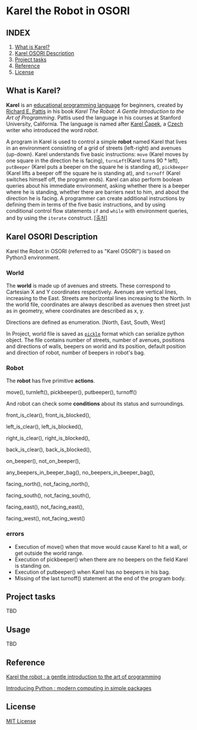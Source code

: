 # Karel the Robot in OSORI
## INDEX

1. [What is Karel?](#what-is-karel)
2. [Karel OSORI Description](#karel-osori-description)
3. [Project tasks](#project-tasks)
4. [Reference](#reference)
5. [License](#license)



## What is Karel?

**Karel** is an [educational programming language](https://en.wikipedia.org/wiki/Educational_programming_language) for beginners, created by [Richard E. Pattis](https://en.wikipedia.org/wiki/Richard_E._Pattis) in his book *Karel The Robot: A Gentle Introduction to the Art of Programming*. Pattis used the language in his courses at Stanford University, California. The language is named after [Karel Čapek](https://en.wikipedia.org/wiki/Karel_%C4%8Capek), a [Czech](https://en.wikipedia.org/wiki/Czech_people) writer who introduced the word *robot*.

 A program in Karel is used to control a simple **robot** named Karel that lives in an environment consisting of a grid of streets (left-right) and avenues (up-down). Karel understands five basic instructions: `move` (Karel moves by one square in the direction he is facing), `turnLeft`(Karel turns 90 ° left), `putBeeper` (Karel puts a beeper on the square he is standing at), `pickBeeper` (Karel lifts a beeper off the square he is standing at), and `turnoff` (Karel switches himself off, the program ends). Karel can also perform boolean queries about his immediate environment, asking whether there is a beeper where he is standing, whether there are barriers next to him, and about the direction he is facing. A programmer can create additional instructions by defining them in terms of the five basic instructions, and by using conditional control flow statements `if` and `while` with environment queries, and by using the `iterate` construct.  [[출처]](https://en.wikipedia.org/wiki/Karel_(programming_language))



## Karel OSORI Description

 Karel the Robot in OSORI (referred to as "Karel OSORI") is based on Python3 environment. 

### World

 The **world** is made up of avenues and streets. These correspond to Cartesian X and Y coordinates respectively. Avenues are vertical lines, increasing to the East. Streets are horizontal lines increasing to the North. In the world file, coordinates are always described as avenues then street just as in geometry, where coordinates are described as x, y.

 Directions are defined as enumeration. [North, East, South, West]

 In Project, world file is saved as [`pickle`](https://docs.python.org/3/library/pickle.html) format which can serialize python object. The file contains number of streets, number of avenues, positions and directions of walls, beepers on world and its position, default position and direction of robot, number of beepers in robot's bag.

### Robot

 The **robot** has five primitive **actions**.

 move(), turnleft(), pickbeeper(), putbeeper(), turnoff()

 And robot can check some **conditions** about its status and surroundings.

front_is_clear(), front_is_blocked(),

left_is_clear(), left_is_blocked(),

right_is_clear(), right_is_blocked(),

back_is_clear(), back_is_blocked(),

on_beeper(), not_on_beeper(),

any_beepers_in_beeper_bag(), no_beepers_in_beeper_bag(),

facing_north(), not_facing_north(),

facing_south(), not_facing_south(),

facing_east(), not_facing_east(),

facing_west(), not_facing_west()

### errors

* Execution of move() when that move would cause Karel to hit a wall, or get outside the world range.
* Execution of pickbeeper() when there are no beepers on the field Karel is standing on.
* Execution of putbeeper() when Karel has no beepers in his bag.
* Missing of the last turnoff() statement at the end of the program body.



## Project tasks

TBD



## Usage

TBD




## Reference

[Karel the robot : a gentle introduction to the art of programming](https://www.amazon.com/Karel-Robot-Gentle-Introduction-Programming/dp/0471597252)

[Introducing Python : modern computing in simple packages](https://www.amazon.com/Introducing-Python-Modern-Computing-Packages/dp/1449359361)



## License

[MIT License](https://github.com/HyOsori/KareltheRobot/LICENSE)
